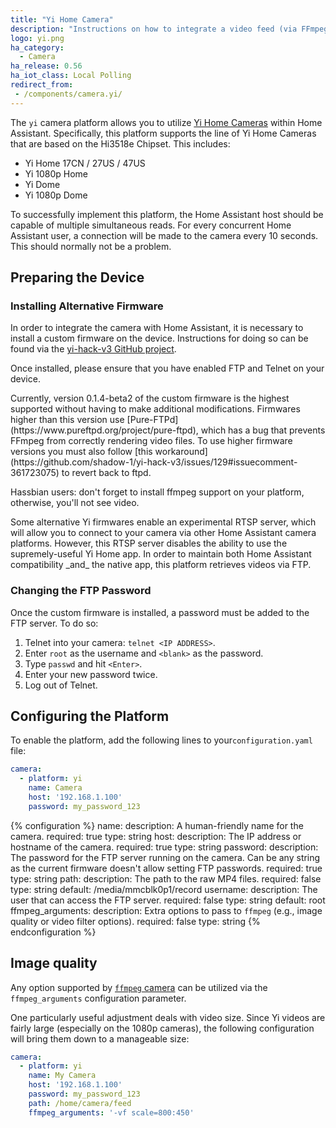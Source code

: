 ```yaml
---
title: "Yi Home Camera"
description: "Instructions on how to integrate a video feed (via FFmpeg) as a camera within Home Assistant."
logo: yi.png
ha_category:
  - Camera
ha_release: 0.56
ha_iot_class: Local Polling
redirect_from:
 - /components/camera.yi/
---
```


The `yi` camera platform allows you to utilize [Yi Home Cameras](https://www.yitechnology.com/) within Home Assistant. Specifically, this platform supports the line of Yi Home Cameras that are based on the Hi3518e Chipset. This includes:

* Yi Home 17CN / 27US / 47US
* Yi 1080p Home
* Yi Dome
* Yi 1080p Dome

To successfully implement this platform, the Home Assistant host should be capable of multiple simultaneous reads. For every concurrent Home Assistant user, a connection will be made to the camera every 10 seconds. This should normally not be a problem.

## Preparing the Device

### Installing Alternative Firmware

In order to integrate the camera with Home Assistant, it is necessary to install a custom firmware on the device. Instructions for doing so can be found via the [yi-hack-v3 GitHub project](https://github.com/shadow-1/yi-hack-v3).

Once installed, please ensure that you have enabled FTP and Telnet on your device.

 <p class='note warning'>
Currently, version 0.1.4-beta2 of the custom firmware is the highest supported without having to make additional modifications. Firmwares higher than this version use [Pure-FTPd](https://www.pureftpd.org/project/pure-ftpd), which has a bug that prevents FFmpeg from correctly rendering video files. To use higher firmware versions you must also follow [this workaround](https://github.com/shadow-1/yi-hack-v3/issues/129#issuecomment-361723075) to revert back to ftpd.
</p>

<p class='note warning'>
Hassbian users: don't forget to install ffmpeg support on your platform, otherwise, you'll not see video.
</p>

<p class='note warning'>
Some alternative Yi firmwares enable an experimental RTSP server, which will allow you to connect to your camera via other Home Assistant camera platforms. However, this RTSP server disables the ability to use the supremely-useful Yi Home app. In order to maintain both Home Assistant compatibility _and_ the native app, this platform retrieves videos via FTP.
</p>

### Changing the FTP Password

Once the custom firmware is installed, a password must be added to the FTP
server. To do so:

1. Telnet into your camera: `telnet <IP ADDRESS>`.
2. Enter `root` as the username and `<blank>` as the password.
3. Type `passwd` and hit `<Enter>`.
4. Enter your new password twice.
5. Log out of Telnet.

## Configuring the Platform

To enable the platform, add the following lines to your`configuration.yaml` file:

```yaml
camera:
  - platform: yi
    name: Camera
    host: '192.168.1.100'
    password: my_password_123
```

{% configuration %}
name:
  description: A human-friendly name for the camera.
  required: true
  type: string
host:
  description: The IP address or hostname of the camera.
  required: true
  type: string
password:
  description: The password for the FTP server running on the camera. Can be any string as the current firmware doesn't allow setting FTP passwords.
  required: true
  type: string
path:
  description: The path to the raw MP4 files.
  required: false
  type: string
  default: /media/mmcblk0p1/record
username:
  description: The user that can access the FTP server.
  required: false
  type: string
  default: root
ffmpeg_arguments:
  description: Extra options to pass to `ffmpeg` (e.g., image quality or video filter options).
  required: false
  type: string
{% endconfiguration %}

## Image quality

Any option supported by [`ffmpeg` camera](/components/camera.ffmpeg/) can be utilized via the `ffmpeg_arguments` configuration parameter.

One particularly useful adjustment deals with video size. Since Yi videos are fairly large (especially on the 1080p cameras), the following configuration will bring them down to a manageable size:

```yaml
camera:
  - platform: yi
    name: My Camera
    host: '192.168.1.100'
    password: my_password_123
    path: /home/camera/feed
    ffmpeg_arguments: '-vf scale=800:450'
```
